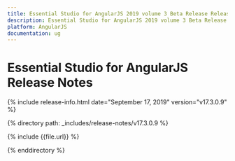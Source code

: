 ```yaml
---
title: Essential Studio for AngularJS 2019 volume 3 Beta Release Release Notes  
description: Essential Studio for AngularJS 2019 volume 3 Beta Release Release Notes  
platform: AngularJS
documentation: ug
---
```


# Essential Studio for AngularJS  Release Notes  

{% include release-info.html date="September 17, 2019"  version="v17.3.0.9" %} 


{% directory path: _includes/release-notes/v17.3.0.9 %}

{% include {{file.url}} %}

{% enddirectory %}